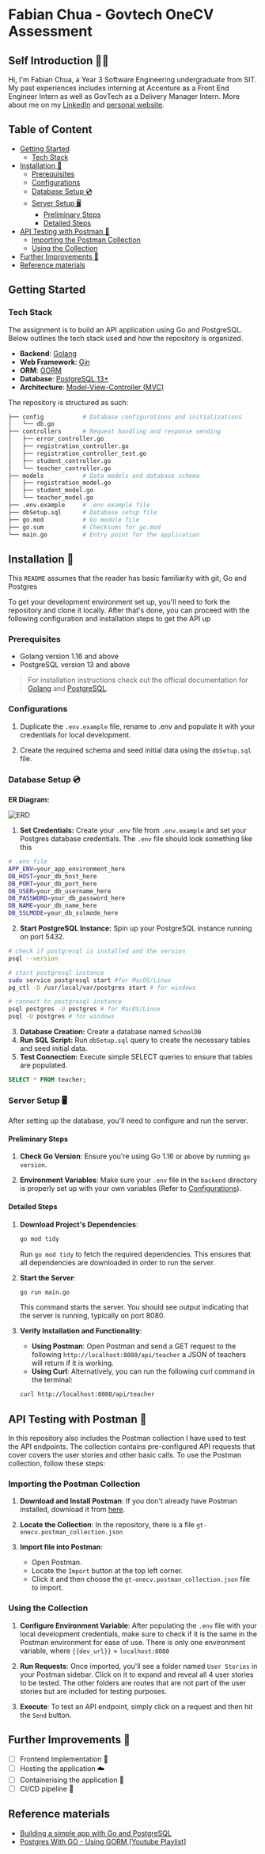 # Fabian Chua - Govtech OneCV Assessment

## Self Introduction 👋🏼

Hi, I'm Fabian Chua, a Year 3 Software Engineering undergraduate from SIT. My past experiences includes interning at Accenture as a Front End Engineer Intern as well as GovTech as a Delivery Manager Intern. More about me on my [LinkedIn](https://www.linkedin.com/in/fabianchua6/) and [personal website](https://www.fabianchua.com/).

## Table of Content

- [Getting Started](#getting-started)
  - [Tech Stack](#tech-stack)
- [Installation 🔨](#installation-)
  - [Prerequisites](#prerequisites)
  - [Configurations](#configurations)
  - [Database Setup 💿](#database-setup-)
  - [Server Setup 🖥️](#server-setup-️)
    - [Preliminary Steps](#preliminary-steps)
    - [Detailed Steps](#detailed-steps)
- [API Testing with Postman 🧪](#api-testing-with-postman-)
  - [Importing the Postman Collection](#importing-the-postman-collection)
  - [Using the Collection](#using-the-collection)
- [Further Improvements 🧐](#further-improvements-)
- [Reference materials](#reference-materials)

## Getting Started

### Tech Stack

The assignment is to build an API application using Go and PostgreSQL. Below outlines the tech stack used and how the repository is organized.

- **Backend**: [Golang](https://golang.org/)
- **Web Framework**: [Gin](https://github.com/gin-gonic/gin)
- **ORM**: [GORM](https://gorm.io/)
- **Database**: [PostgreSQL 13+](https://www.postgresql.org/)
- **Architecture**: [Model-View-Controller (MVC)](https://en.wikipedia.org/wiki/Model%E2%80%93view%E2%80%93controller)

The repository is structured as such:

```bash
├── config           # Database configurations and initializations
│   └── db.go        
├── controllers      # Request handling and response sending
│   ├── error_controller.go
│   ├── registration_controller.go
│   ├── registration_controller_test.go
│   ├── student_controller.go
│   └── teacher_controller.go
├── models           # Data models and database schema
│   ├── registration_model.go
│   ├── student_model.go
│   └── teacher_model.go
├── .env.example     # .env example file
├── dbSetup.sql      # Database setup file
├── go.mod           # Go module file
├── go.sum           # Checksums for go.mod
└── main.go          # Entry point for the application
```

## Installation 🔨

 This `README` assumes that the reader has basic familiarity with git, Go and Postgres

To get your development environment set up, you'll need to fork the repository and clone it locally. After that's done, you can proceed with the following configuration and installation steps to get the API up

### Prerequisites

- Golang version 1.16 and above
- PostgreSQL version 13 and above

> For installation instructions check out the official documentation for [Golang](https://golang.org/doc/install) and [PostgreSQL](https://www.postgresql.org/download/).
>
### Configurations

1. Duplicate the `.env.example` file, rename to .env and populate it with your credentials for local development.

2. Create the required schema and seed initial data using the `dbSetup.sql` file.

### Database Setup 💿

**ER Diagram:**

![ERD](SchoolDB_ERD.png)

1. **Set Credentials:** Create your `.env` file from `.env.example` and set your Postgres database credentials. The `.env` file should look something like this

```bash
# .env file
APP_ENV=your_app_environment_here
DB_HOST=your_db_host_here
DB_PORT=your_db_port_here
DB_USER=your_db_username_here
DB_PASSWORD=your_db_password_here
DB_NAME=your_db_name_here
DB_SSLMODE=your_db_sslmode_here
```

2. **Start PostgreSQL Instance:** Spin up your PostgreSQL instance running on port 5432.

```bash
# check if postgresql is installed and the version
psql --version
```

```bash
# start postgresql instance
sudo service postgresql start #for MacOS/Linux
pg_ctl -D /usr/local/var/postgres start # for windows

# connect to postgresql instance
psql postgres -U postgres # for MacOS/Linux
psql -U postgres # for windows
```

3. **Database Creation:** Create a database named `SchoolDB`
4. **Run SQL Script:** Run `dbSetup.sql` query to create the necessary tables and seed initial data.
5. **Test Connection:** Execute simple SELECT queries to ensure that tables are populated.

```sql
SELECT * FROM teacher;
```

### Server Setup 🖥️

After setting up the database, you'll need to configure and run the server.

#### Preliminary Steps

1. **Check Go Version**: Ensure you're using Go 1.16 or above by running `go version`.

2. **Environment Variables**: Make sure your `.env` file in the `backend` directory is properly set up with your own variables (Refer to [Configurations](#configurations)).

#### Detailed Steps

1. **Download Project's Dependencies**:

    ```bash
    go mod tidy
    ```

    Run `go mod tidy` to fetch the required dependencies. This ensures that all dependencies are downloaded in order to run the server.

2. **Start the Server**:

    ```bash
    go run main.go
    ```

    This command starts the server. You should see output indicating that the server is running, typically on port 8080.

3. **Verify Installation and Functionality**:
    - **Using Postman**: Open Postman and send a GET request to the following `http://localhost:8080/api/teacher` a JSON of teachers will return if it is working.
    - **Using Curl**: Alternatively, you can run the following curl command in the terminal:

    ```bash
    curl http://localhost:8080/api/teacher
    ```

## API Testing with Postman 🧪

In this repository also includes the Postman collection I have used to test the API endpoints. The collection contains pre-configured API requests that cover covers the user stories and other basic calls. To use the Postman collection, follow these steps:

### Importing the Postman Collection

1. **Download and Install Postman**: If you don't already have Postman installed, download it from [here](https://www.postman.com/downloads/).

2. **Locate the Collection**: In the repository, there is a file  `gt-onecv.postman_collection.json`

3. **Import file into Postman**:
    - Open Postman.
    - Locate the `Import` button at the top left corner.
    - Click it and then choose the `gt-onecv.postman_collection.json` file to import.

### Using the Collection

1. **Configure Environment Variable**: After populating the `.env` file with your local development credentials, make sure to check if it is the same in the Postman environment for ease of use. There is only one environment variable, where `{{dev_url}}` = `localhost:8080`

2. **Run Requests**: Once imported, you'll see a folder named `User Stories` in your Postman sidebar. Click on it to expand and reveal all 4 user stories to be tested. The other folders are routes that are not part of the user stories but are included for testing purposes.

3. **Execute**: To test an API endpoint, simply click on a request and then hit the `Send` button.

## Further Improvements 🧐

- [ ] Frontend Implementation 🎨
- [ ] Hosting the application ☁️
- [ ] Containerising the application 🫙
- [ ] CI/CD pipeline 🔄

## Reference materials

- [Building a simple app with Go and PostgreSQL](https://blog.logrocket.com/building-simple-app-go-postgresql/
)
- [Postgres With GO - Using GORM [Youtube Playlist]](
https://www.youtube.com/watch?v=R5KiqmsMysM&list=PL5dTjWUk_cPaKHFvmMct_VG5vIU4piYv4)
